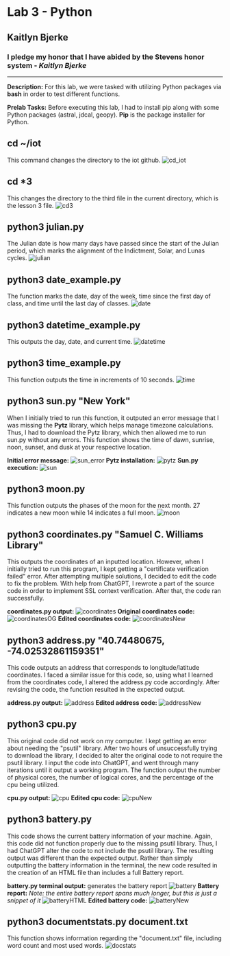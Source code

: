 # Lab 3 - Python
## Kaitlyn Bjerke
### I pledge my honor that I have abided by the Stevens honor system - *Kaitlyn Bjerke*
---
**Description:** For this lab, we were tasked with utilizing Python packages via **bash** in order to test different functions.

**Prelab Tasks:** Before executing this lab, I had to install pip along with some Python packages (astral, jdcal, geopy). **Pip** is the package installer for Python.

cd ~/iot
---
This command changes the directory to the iot github.
![cd_iot](https://github.com/kaitlynbjerke/Images/blob/main/lab3/cd_iot%20(2).png)

cd *3
---
This changes the directory to the third file in the current directory, which is the lesson 3 file.
![cd3](https://github.com/kaitlynbjerke/Images/blob/main/lab3/cd3.png)

python3 julian.py
---
The Julian date is how many days have passed since the start of the Julian period, which marks the alignment of the Indictment, Solar, and Lunas cycles.
![julian](https://github.com/kaitlynbjerke/Images/blob/main/lab3/julian.png)

python3 date_example.py
---
The function marks the date, day of the week, time since the first day of class, and time until the last day of classes.
![date](https://github.com/kaitlynbjerke/Images/blob/main/lab3/date.png)

python3 datetime_example.py
---
This outputs the day, date, and current time.
![datetime](https://github.com/kaitlynbjerke/Images/blob/main/lab3/datetime.png)

python3 time_example.py
---
This function outputs the time in increments of 10 seconds.
![time](https://github.com/kaitlynbjerke/Images/blob/main/lab3/time.png)

python3 sun.py "New York"
---
When I initially tried to run this function, it outputed an error message that I was missing the **Pytz** library, which helps manage timezone calculations. Thus, I had to download the Pytz library, which then allowed me to run sun.py without any errors. This function shows the time of dawn, sunrise, noon, sunset, and dusk at your respective location.

**Initial error message:**
![sun_error](https://github.com/kaitlynbjerke/Images/blob/main/lab3/sun_error.png)
**Pytz installation:**
![pytz](https://github.com/kaitlynbjerke/Images/blob/main/lab3/pytz.png)
**Sun.py execution:**
![sun](https://github.com/kaitlynbjerke/Images/blob/main/lab3/sun.png)

python3 moon.py
---
This function outputs the phases of the moon for the next month. 27 indicates a new moon while 14 indicates a full moon.
![moon](https://github.com/kaitlynbjerke/Images/blob/main/lab3/moon.png)

python3 coordinates.py "Samuel C. Williams Library"
---
This outputs the coordinates of an inputted location. However, when I initially tried to run this program, I kept getting a "certificate verification failed" error. After attempting multiple solutions, I decided to edit the code to fix the problem. With help from ChatGPT, I rewrote a part of the source code in order to implement SSL context verification. After that, the code ran successfully.

**coordinates.py output:**
![coordinates](https://github.com/kaitlynbjerke/Images/blob/main/lab3/coordinates.png)
**Original coordinates code:**
![coordinatesOG](https://github.com/kaitlynbjerke/Images/blob/main/lab3/coordinatesOG.png)
**Edited coordinates code:**
![coordinatesNew](https://github.com/kaitlynbjerke/Images/blob/main/lab3/coordinatesNew.png)

python3 address.py "40.74480675, -74.02532861159351"
---
This code outputs an address that corresponds to longitude/latitude coordinates. I faced a similar issue for this code, so, using what I learned from the coordinates code, I altered the address.py code accordingly. After revising the code, the function resulted in the expected output. 

**address.py output:**
![address](https://github.com/kaitlynbjerke/Images/blob/main/lab3/address.png)
**Edited address code:**
![addressNew](https://github.com/kaitlynbjerke/Images/blob/main/lab3/addressNew.png)

python3 cpu.py
---
This original code did not work on my computer. I kept getting an error about needing the "psutil" library. After two hours of unsuccessfully trying to download the library, I decided to alter the original code to not require the psutil library. I input the code into ChatGPT, and went through many iterations until it output a working program. The function output the number of physical cores, the number of logical cores, and the percentage of the cpu being utilized.

**cpu.py output:**
![cpu](https://github.com/kaitlynbjerke/Images/blob/main/lab3/cpu.png)
**Edited cpu code:**
![cpuNew](https://github.com/kaitlynbjerke/Images/blob/main/lab3/cpuNew.png)

python3 battery.py
---
This code shows the current battery information of your machine. Again, this code did not function properly due to the missing psutil library. Thus, I had ChatGPT alter the code to not include the psutil library. The resulting output was different than the expected output. Rather than simply outputting the battery information in the terminal, the new code resulted in the creation of an HTML file than includes a full Battery report.

**battery.py terminal output:** generates the battery report
![battery](https://github.com/kaitlynbjerke/Images/blob/main/lab3/battery.png)
**Battery report:** *Note: the entire battery report spans much longer, but this is just a snippet of it*
![batteryHTML](https://github.com/kaitlynbjerke/Images/blob/main/Screenshot%202025-02-18%20194953.png)
**Edited battery code:**
![batteryNew](https://github.com/kaitlynbjerke/Images/blob/main/lab3/batteryNew.png)

python3 documentstats.py document.txt
---
This function shows information regarding the "document.txt" file, including word count and most used words.
![docstats](https://github.com/kaitlynbjerke/Images/blob/main/lab3/documentstats.png)
